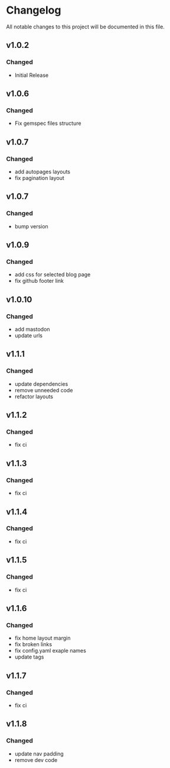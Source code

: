 # Changelog

All notable changes to this project will be documented in this file.

## v1.0.2

### Changed

- Initial Release

## v1.0.6

### Changed

- Fix gemspec files structure

## v1.0.7

### Changed

- add autopages layouts
- fix pagination layout

## v1.0.7

### Changed

- bump version

## v1.0.9

### Changed

- add css for selected blog page
- fix github footer link

## v1.0.10

### Changed

- add mastodon
- update urls

## v1.1.1

### Changed

- update dependencies
- remove unneeded code
- refactor layouts

## v1.1.2

### Changed

- fix ci

## v1.1.3

### Changed

- fix ci

## v1.1.4

### Changed

- fix ci

## v1.1.5

### Changed

- fix ci

## v1.1.6

### Changed

- fix home layout margin
- fix broken links
- fix config.yaml exaple names
- update tags

## v1.1.7

### Changed

- fix ci

## v1.1.8

### Changed

- update nav padding
- remove dev code